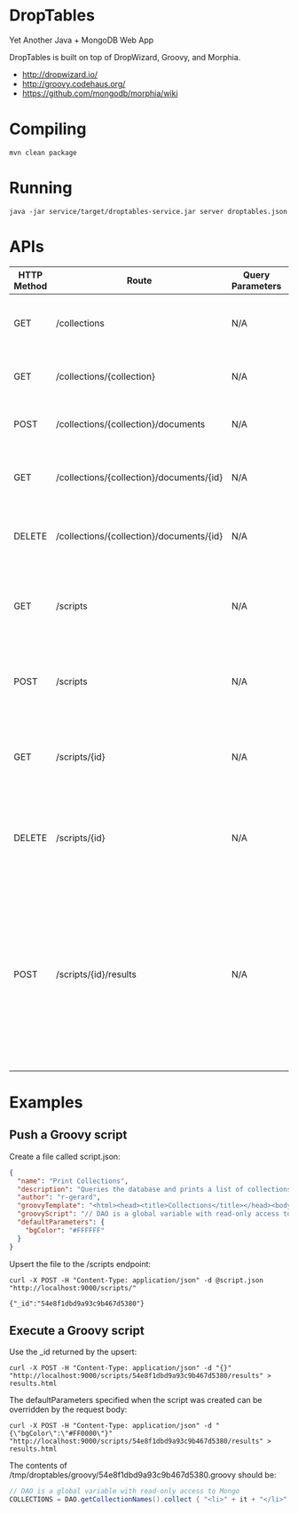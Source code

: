 # DropTables

Yet Another Java + MongoDB Web App

DropTables is built on top of DropWizard, Groovy, and Morphia.
* http://dropwizard.io/
* http://groovy.codehaus.org/
* https://github.com/mongodb/morphia/wiki

# Compiling

`mvn clean package`

# Running

`java -jar service/target/droptables-service.jar server droptables.json`

# APIs

| HTTP Method | Route | Query Parameters | Description |
| ----------- | ----- | ---------------- | ----------- |
| GET | /collections | N/A | Lists collection names in the database. |
| GET | /collections/{collection} | N/A | Lists IDs of documents in the collection. |
| POST | /collections/{collection}/documents | N/A | Upserts a document into the collection. |
| GET | /collections/{collection}/documents/{id} | N/A | Fetches the specified document from the collection. |
| DELETE | /collections/{collection}/documents/{id} | N/A | Deletes the specified document from the collection. |
| GET | /scripts | N/A | Lists the IDs of Groovy scripts in the "groovy" collection. |
| POST | /scripts | N/A | Upserts a Groovy script into the "groovy" collection. |
| GET | /scripts/{id} | N/A | Fetches the specified Groovy script from the "groovy" collection. |
| DELETE | /scripts/{id} | N/A | Deletes the specified Groovy script from the "groovy" collection. |
| POST | /scripts/{id}/results | N/A | Executes the specified Groovy script and returns the results as HTML. The request body is a JSON object of key,value pairs to use as variable bindings for the script. |

# Examples

## Push a Groovy script

Create a file called script.json:
```json
{
  "name": "Print Collections",
  "description": "Queries the database and prints a list of collections",
  "author": "r-gerard",
  "groovyTemplate": "<html><head><title>Collections</title></head><body bgcolor=\"<% print bgColor %>\"><h1>Collections</h1><ul><% print COLLECTIONS %></ul></body></html>",
  "groovyScript": "// DAO is a global variable with read-only access to Mongo\nCOLLECTIONS = DAO.getCollectionNames().collect { \"<li>\" + it + \"</li>\" }.join(\"\\n\")",
  "defaultParameters": {
    "bgColor": "#FFFFFF"
  }
}
```

Upsert the file to the /scripts endpoint:
```
curl -X POST -H "Content-Type: application/json" -d @script.json "http://localhost:9000/scripts/"

{"_id":"54e8f1dbd9a93c9b467d5380"}
```

## Execute a Groovy script

Use the _id returned by the upsert:

`curl -X POST -H "Content-Type: application/json" -d "{}" "http://localhost:9000/scripts/54e8f1dbd9a93c9b467d5380/results" > results.html`

The defaultParameters specified when the script was created can be overridden by the request body:

`curl -X POST -H "Content-Type: application/json" -d "{\"bgColor\":\"#FF0000\"}" "http://localhost:9000/scripts/54e8f1dbd9a93c9b467d5380/results" > results.html`

The contents of /tmp/droptables/groovy/54e8f1dbd9a93c9b467d5380.groovy should be:

```groovy
// DAO is a global variable with read-only access to Mongo
COLLECTIONS = DAO.getCollectionNames().collect { "<li>" + it + "</li>" }.join("\n")
```
